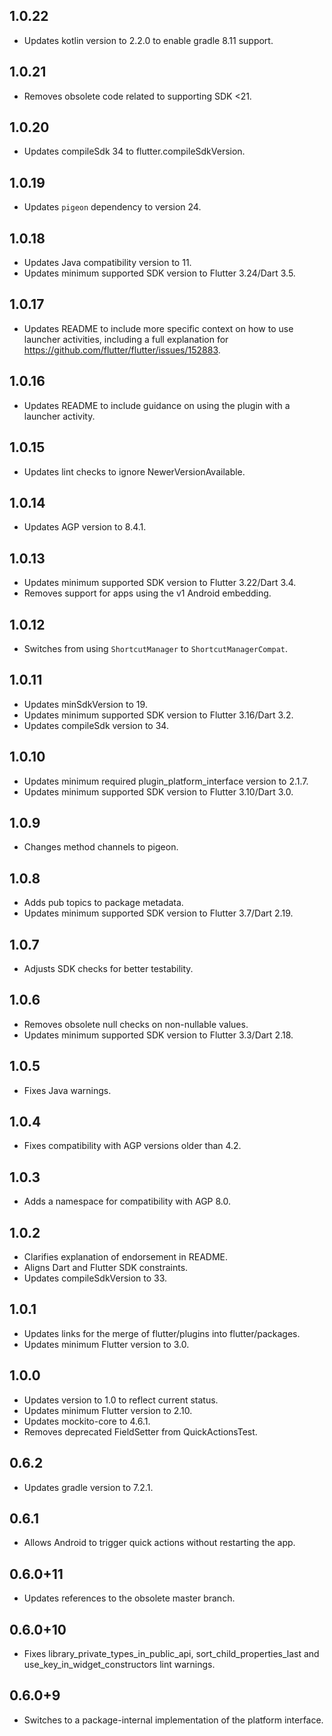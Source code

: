 ## 1.0.22

* Updates kotlin version to 2.2.0 to enable gradle 8.11 support.

## 1.0.21

* Removes obsolete code related to supporting SDK <21.

## 1.0.20

* Updates compileSdk 34 to flutter.compileSdkVersion.

## 1.0.19

* Updates `pigeon` dependency to version 24.

## 1.0.18

* Updates Java compatibility version to 11.
* Updates minimum supported SDK version to Flutter 3.24/Dart 3.5.

## 1.0.17

* Updates README to include more specific context on how to use launcher activities, including
  a full explanation for https://github.com/flutter/flutter/issues/152883.

## 1.0.16

* Updates README to include guidance on using the plugin with a launcher activity.

## 1.0.15

* Updates lint checks to ignore NewerVersionAvailable.

## 1.0.14

* Updates AGP version to 8.4.1.

## 1.0.13

* Updates minimum supported SDK version to Flutter 3.22/Dart 3.4.
* Removes support for apps using the v1 Android embedding.

## 1.0.12

* Switches from using `ShortcutManager` to `ShortcutManagerCompat`.

## 1.0.11

* Updates minSdkVersion to 19.
* Updates minimum supported SDK version to Flutter 3.16/Dart 3.2.
* Updates compileSdk version to 34.

## 1.0.10

* Updates minimum required plugin_platform_interface version to 2.1.7.
* Updates minimum supported SDK version to Flutter 3.10/Dart 3.0.

## 1.0.9

* Changes method channels to pigeon.

## 1.0.8

* Adds pub topics to package metadata.
* Updates minimum supported SDK version to Flutter 3.7/Dart 2.19.

## 1.0.7

* Adjusts SDK checks for better testability.

## 1.0.6

* Removes obsolete null checks on non-nullable values.
* Updates minimum supported SDK version to Flutter 3.3/Dart 2.18.

## 1.0.5

* Fixes Java warnings.

## 1.0.4

* Fixes compatibility with AGP versions older than 4.2.

## 1.0.3

* Adds a namespace for compatibility with AGP 8.0.

## 1.0.2

* Clarifies explanation of endorsement in README.
* Aligns Dart and Flutter SDK constraints.
* Updates compileSdkVersion to 33.

## 1.0.1

* Updates links for the merge of flutter/plugins into flutter/packages.
* Updates minimum Flutter version to 3.0.

## 1.0.0

* Updates version to 1.0 to reflect current status.
* Updates minimum Flutter version to 2.10.
* Updates mockito-core to 4.6.1.
* Removes deprecated FieldSetter from QuickActionsTest.

## 0.6.2

* Updates gradle version to 7.2.1.

## 0.6.1

* Allows Android to trigger quick actions without restarting the app.

## 0.6.0+11

* Updates references to the obsolete master branch.

## 0.6.0+10

* Fixes library_private_types_in_public_api, sort_child_properties_last and use_key_in_widget_constructors
  lint warnings.

## 0.6.0+9

* Switches to a package-internal implementation of the platform interface.
